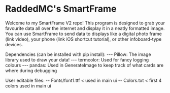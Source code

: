 # RaddedMC's SmartFrame

Welcome to my SmartFrame V2 repo! This program is designed to grab your favourite data all over the internet and display it in a neatly formatted image.
You can use SmartFrame to send data to displays like a digital photo frame (link video), your phone (link iOS shortcut tutorial), or other infoboard-type devices.

Dependencies (can be installed with pip install):
--- Pillow: The image library used to draw your data!
--- termcolor: Used for fancy logging colours
--- pandas: Used in GenerateImage to keep track of what cards are where during debugging

User editable files: 
-- Fonts/font1.ttf < used in main ui
-- Colors.txt < first 4 colors used in main ui